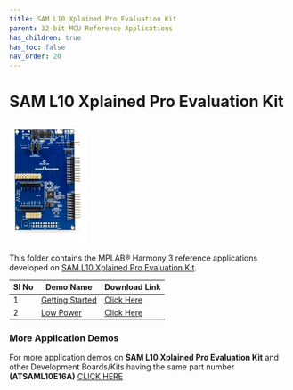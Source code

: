 ```yaml
---
title: SAM L10 Xplained Pro Evaluation Kit
parent: 32-bit MCU Reference Applications
has_children: true
has_toc: false
nav_order: 20
---
```


# SAM L10 Xplained Pro Evaluation Kit
<h4 align="left"> <img src = "image.jpg"> </h4>


This folder contains the MPLAB® Harmony 3 reference applications developed on [SAM L10 Xplained Pro Evaluation Kit](https://www.microchip.com/Developmenttools/ProductDetails/DM320204).   

|SI No| Demo Name | Download Link |
| --- | --- | -- |
| 1 | [Getting Started](./saml10_getting_started/readme.md) | [Click Here](https://github.com/Microchip-MPLAB-Harmony/reference_apps/releases/latest/download/saml10_getting_started.zip) |
| 2 | [Low Power](./saml10_low_power/readme.md) |  [Click Here](https://github.com/Microchip-MPLAB-Harmony/reference_apps/releases/latest/download/saml10_low_power.zip) |

### More Application Demos

For more application demos on **SAM L10 Xplained Pro Evaluation Kit** and other Development Boards/Kits having the same part number **(ATSAML10E16A)** <a href="https://mplab-discover.microchip.com/v1/itemtype/com.microchip.ide.project?s0=ATSAML10E16A" target="_blank"> CLICK HERE </a>
